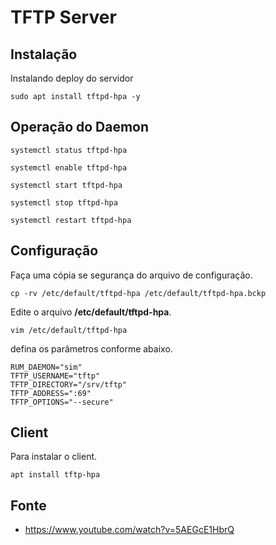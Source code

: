 TFTP Server
==============================

Instalação
------------------------------

Instalando deploy do servidor

`sudo apt install tftpd-hpa -y`

Operação do Daemon
-----------------------------

`systemctl status tftpd-hpa`

`systemctl enable tftpd-hpa`

`systemctl start tftpd-hpa`

`systemctl stop tftpd-hpa`

`systemctl restart tftpd-hpa`

Configuração
------------------------------

Faça uma cópia se segurança do arquivo de configuração.

`cp -rv /etc/default/tftpd-hpa /etc/default/tftpd-hpa.bckp`

Edite o arquivo **/etc/default/tftpd-hpa**.

`vim /etc/default/tftpd-hpa`

defina os parâmetros conforme abaixo.

```
RUM_DAEMON="sim"
TFTP_USERNAME="tftp"
TFTP_DIRECTORY="/srv/tftp"
TFTP_ADDRESS=":69"
TFTP_OPTIONS="--secure"
```

Client
------------------------------

Para instalar o client.

`apt install tftp-hpa`

Fonte
-------------------------

* <https://www.youtube.com/watch?v=5AEGcE1HbrQ>
